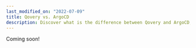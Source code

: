 ```yaml
---
last_modified_on: "2022-07-09"
title: Qovery vs. ArgoCD
description: Discover what is the difference between Qovery and ArgoCD, and why Qovery is a perfect alternative to ArgoCD for your business.
---
```


Coming soon!



